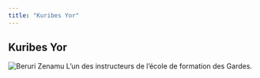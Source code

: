 ```yaml
---
title: "Kuribes Yor"
---
```


Kuribes Yor
-----------


![Beruri Zenamu](/images/stories/saga/gnoreconguista/persos/kerubes.png)
L’un des instructeurs de l’école de formation des Gardes.


